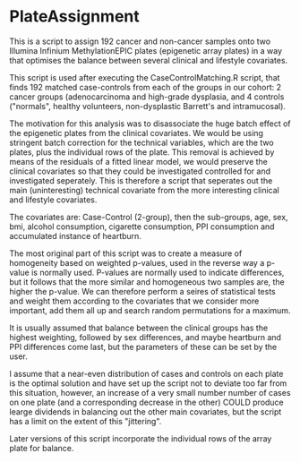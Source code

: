# PlateAssignment

This is a script to assign 192 cancer and non-cancer samples onto two Illumina Infinium MethylationEPIC plates (epigenetic array plates) in a way that optimises the balance between several clinical and lifestyle covariates.

This script is used after executing the CaseControlMatching.R script, that finds 192 matched case-controls from each of the groups in our cohort: 2 cancer groups (adenocarcinoma and high-grade dysplasia, and 4 controls ("normals", healthy volunteers, non-dysplastic Barrett's and intramucosal).

The motivation for this analysis was to disassociate the huge batch effect of the epigenetic plates from the clinical covariates. We would be using stringent batch correction for the technical variables, which are the two plates, plus the individual rows of the plate. This removal is achieved by means of the residuals of a fitted linear model, we would preserve the clinical covariates so that they could be investigated controlled for and investigated seperately. This is therefore a script that seperates out the main (uninteresting) technical covariate from the more interesting clinical and lifestyle covariates. 

The covariates are: Case-Control (2-group), then the sub-groups, age, sex, bmi, alcohol consumption, cigarette consumption, PPI consumption and accumulated instance of heartburn. 

The most original part of this script was to create a measure of homogeneity based on weighted p-values, used in the reverse way a p-value is normally used. P-values are normally used to indicate differences, but it follows that the more similar and homogeneous two samples are, the higher the p-value. We can therefore perform a seires of statistical tests and weight them according to the covariates that we consider more important, add them all up and search random permutations for a maximum. 

It is usually assumed that balance between the clinical groups has the highest weighting, followed by sex differences, and maybe heartburn and PPI differences come last, but the parameters of these can be set by the user.

I assume that a near-even distribution of cases and controls on each plate is the optimal solution and have set up the script not to deviate too far from this situation, however, an increase of a very small number number of cases on one plate (and a corresponding decrease in the other) COULD produce learge dividends in balancing out the other main covariates, but the script has a limit on the extent of this "jittering".

Later versions of this script incorporate the individual rows of the array plate for balance. 
